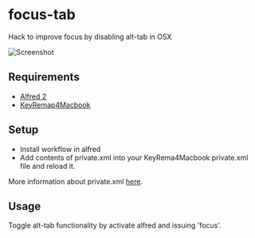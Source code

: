 # focus-tab

Hack to improve focus by disabling alt-tab in OSX

![Screenshot](https://dl.dropboxusercontent.com/u/8178/focus.gif)

## Requirements

* [Alfred 2](http://www.alfredapp.com/)
* [KeyRemap4Macbook](https://pqrs.org/macosx/keyremap4macbook/)


## Setup

* Install workflow in alfred
* Add contents of private.xml into your KeyRema4Macbook private.xml file and reload it. 

More information about private.xml [here](https://pqrs.org/macosx/keyremap4macbook/xml.html.en).

## Usage

Toggle alt-tab functionality by activate alfred and issuing 'focus'.
